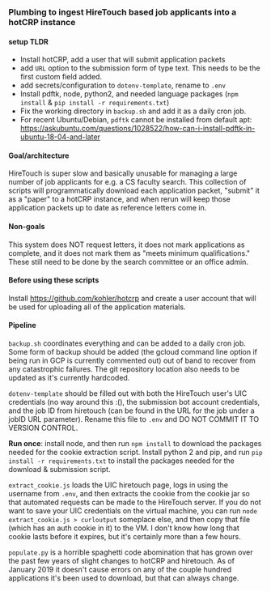 ### Plumbing to ingest HireTouch based job applicants into a hotCRP instance

#### setup TLDR

* Install hotCRP, add a user that will submit application packets
* add `URL` option to the submission form of type text. This needs to be the first custom field added.
* add secrets/configuration to `dotenv-template`, rename to `.env`
* Install pdftk, node, python2, and needed language packages (`npm install` & `pip install -r requirements.txt`)
* Fix the working directory in `backup.sh` and add it as a daily cron job.
* For recent Ubuntu/Debian, `pdftk` cannot be installed from default apt: https://askubuntu.com/questions/1028522/how-can-i-install-pdftk-in-ubuntu-18-04-and-later


#### Goal/architecture

HireTouch is super slow and basically unusable for managing a large number of job applicants for e.g. a CS faculty search. This collection of scripts will programmatically download each application packet, "submit" it as a "paper" to a hotCRP instance, and when rerun will keep those application packets up to date as reference letters come in.

#### Non-goals

This system does NOT request letters, it does not mark applications as complete, and it does not mark them as "meets minimum qualifications." These still need to be done by the search committee or an office admin.

#### Before using these scripts

Install https://github.com/kohler/hotcrp and create a user account that will be used for uploading all of the application materials.

#### Pipeline

`backup.sh` coordinates everything and can be added to a daily cron job. Some form of backup should be added (the gcloud command line option if being run in GCP is currently commented out) out of band to recover from any catastrophic failures. The git repository location also needs to be updated as it's currently hardcoded.

`dotenv-template` should be filled out with both the HireTouch user's UIC credentials (no way around this :(), the submission bot account credentials, and the job ID from hiretouch (can be found in the URL for the job under a jobID URL parameter). Rename this file to `.env` and DO NOT COMMIT IT TO VERSION CONTROL.

**Run once**: install node, and then run `npm install` to download the packages needed for the cookie extraction script. Install python 2 and pip, and run `pip install -r requirements.txt` to install the packages needed for the download & submission script.

`extract_cookie.js` loads the UIC hiretouch page, logs in using the username from `.env`, and then extracts the cookie from the cookie jar so that automated requests can be made to the HireTouch server. If you do not want to save your UIC credentials on the virtual machine, you can run `node extract_cookie.js > curloutput` someplace else, and then copy that file (which has an auth cookie in it) to the VM. I don't know how long that cookie lasts before it expires, but it's certainly more than a few hours.

`populate.py` is a horrible spaghetti code abomination that has grown over the past few years of slight changes to hotCRP and hiretouch. As of January 2019 it doesn't cause errors on any of the couple hundred applications it's been used to download, but that can always change.
